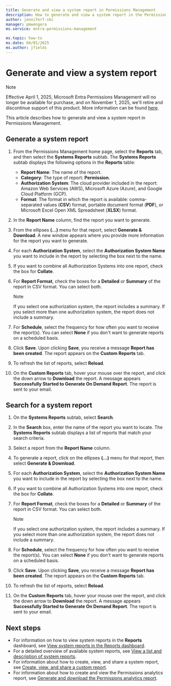 ```yaml
---
title: Generate and view a system report in Permissions Management
description: How to generate and view a system report in the Permissions Management.
author: jenniferf-skc
manager: pmwongera
ms.service: entra-permissions-management

ms.topic: how-to
ms.date: 04/01/2025
ms.author: jfields
---
```


# Generate and view a system report

> [!NOTE]
> Effective April 1, 2025, Microsoft Entra Permissions Management will no longer be available for purchase, and on November 1, 2025, we'll retire and discontinue support of this product. More information can be found [here](https://aka.ms/MEPMretire).

This article describes how to generate and view a system report in Permissions Management.

## Generate a system report

1. From the Permissions Management home page, select the **Reports** tab, and then select the **Systems Reports** subtab.
    The **Systems Reports** subtab displays the following options in the **Reports** table:

    - **Report Name**: The name of the report.
    - **Category**: The type of report: **Permission**.
    - **Authorization System**: The cloud provider included in the report: Amazon Web Services (AWS), Microsoft Azure (Azure), and Google Cloud Platform (GCP).
    - **Format**: The format in which the report is available: comma-separated values (**CSV**) format, portable document format (**PDF**), or Microsoft Excel Open XML Spreadsheet (**XLSX**) format.

1. In the **Report Name** column, find the report you want to generate.
1. From the ellipses **(...)** menu for that report, select **Generate & Download**. A new window appears where you provide more information for the report you want to generate.
1. For each **Authorization System**, select the **Authorization System Name** you want to include in the report by selecting the box next to the name. 
1. If you want to combine all Authorization Systems into one report, check the box for **Collate**.
1. For **Report Format**, check the boxes for a **Detailed** or **Summary** of the report in CSV format. You can select both. 
    > [!NOTE]
    > If you select one authorization system, the report includes a summary. If you select more than one authorization system, the report does not include a summary.
1. For **Schedule**, select the frequency for how often you want to receive the report(s). You can select **None** if you don't want to generate reports on a scheduled basis.
1. Click **Save**. Upon clicking **Save**, you receive a message **Report has been created**. The report appears on the **Custom Reports** tab.
1. To refresh the list of reports, select **Reload**.
1. On the **Custom Reports** tab, hover your mouse over the report, and click the down arrow to **Download** the report. A message appears **Successfully Started to Generate On Demand Report**. The report is sent to your email.

## Search for a system report

1. On the **Systems Reports** subtab, select **Search**.
1. In the **Search** box, enter the name of the report you want to locate. The **Systems Reports** subtab displays a list of reports that match your search criteria.
1. Select a report from the **Report Name** column.
1. To generate a report, click on the ellipses **(...)** menu for that report, then select **Generate & Download**. 
1. For each **Authorization System**, select the **Authorization System Name** you want to include in the report by selecting the box next to the name. 
1. If you want to combine all Authorization Systems into one report, check the box for **Collate**.
1. For **Report Format**, check the boxes for a **Detailed** or **Summary** of the report in CSV format. You can select both. 

    > [!NOTE]
    > If you select one authorization system, the report includes a summary. If you select more than one authorization system, the report does not include a summary.
1. For **Schedule**, select the frequency for how often you want to receive the report(s). You can select **None** if you don't want to generate reports on a scheduled basis.
1. Click **Save**. Upon clicking **Save**, you receive a message **Report has been created**. The report appears on the **Custom Reports** tab.
1. To refresh the list of reports, select **Reload**.
1. On the **Custom Reports** tab, hover your mouse over the report, and click the down arrow to **Download** the report. A message appears **Successfully Started to Generate On Demand Report**. The report is sent to your email.
 


## Next steps

- For information on how to view system reports in the **Reports** dashboard, see [View system reports in the Reports dashboard](product-reports.md).
- For a detailed overview of available system reports, see [View a list and description of system reports](all-reports.md).
- For information about how to create, view, and share a system report, see [Create, view, and share a custom report](report-view-system-report.md).
- For information about how to create and view the Permissions analytics report, see [Generate and download the Permissions analytics report](product-permissions-analytics-reports.md).
